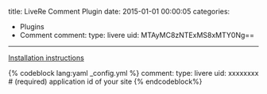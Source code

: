 title: LiveRe Comment Plugin
date: 2015-01-01 00:00:05
categories:
- Plugins
- Comment
comment:
    type: livere
    uid: MTAyMC8zNTExMS8xMTY0Ng==
---

[Installation instructions](https://livere.com/insight/myCode)

{% codeblock lang:yaml _config.yml %}
comment:
    type: livere
    uid: xxxxxxxx           # (required) application id of your site
{% endcodeblock%}